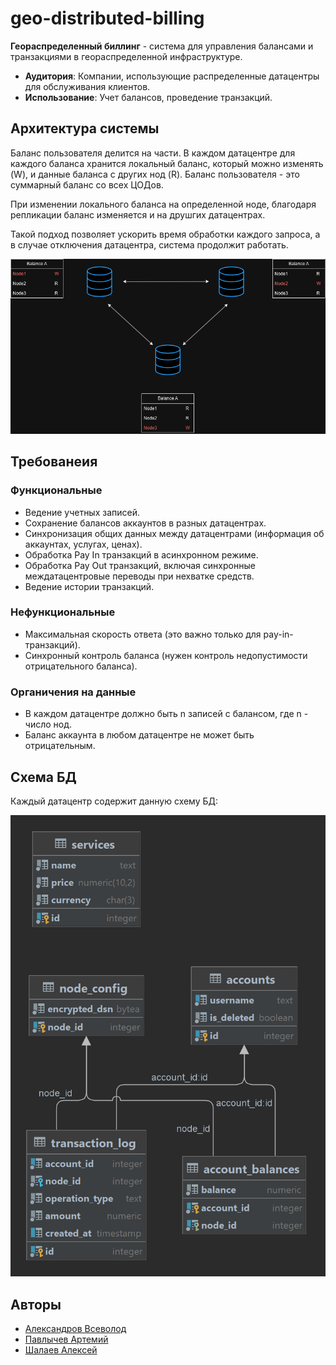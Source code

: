 # geo-distributed-billing

**Геораспределенный биллинг** - система для управления балансами и транзакциями в геораспределенной инфраструктуре.

- **Аудитория**: Компании, использующие распределенные датацентры для обслуживания клиентов.
- **Использование**: Учет балансов, проведение транзакций.

## Архитектура системы

Баланс пользователя делится на части. В каждом датацентре для каждого баланса хранится локальный баланс, который можно изменять (W), и данные баланса с других нод (R). Баланс пользователя - это суммарный баланс со всех ЦОДов.

При изменении локального баланса на определенной ноде, благодаря репликации баланс изменяется и на друшгих датацентрах.

Такой подход позволяет ускорить время обработки каждого запроса, а в случае отключения датацентра, система продолжит работать.

![](./assets/arch.png)

## Требованеия

### Функциональные

- Ведение учетных записей.
- Сохранение балансов аккаунтов в разных датацентрах.
- Синхронизация общих данных между датацентрами (информация об аккаунтах, услугах, ценах).
- Обработка Pay In транзакций в асинхронном режиме.
- Обработка Pay Out транзакций, включая синхронные междатацентровые переводы при нехватке средств.
- Ведение истории транзакций.

### Нефункциональные

- Максимальная скорость ответа (это важно только для pay-in-транзакций).
- Синхронный контроль баланса (нужен контроль недопустимости отрицательного баланса).

### Органичения на данные

- В каждом датацентре должно быть n записей с балансом, где n - число нод. 
- Баланс аккаунта в любом датацентре не может быть отрицательным.

## Схема БД

Каждый датацентр содержит данную схему БД:

![](./assets/er.png)

## Авторы
- [Александров Всеволод](https://github.com/Si6aClo)
- [Павлычев Артемий](https://github.com/linkartemy)
- [Шалаев Алексей](https://github.com/AlexeyShalaev)